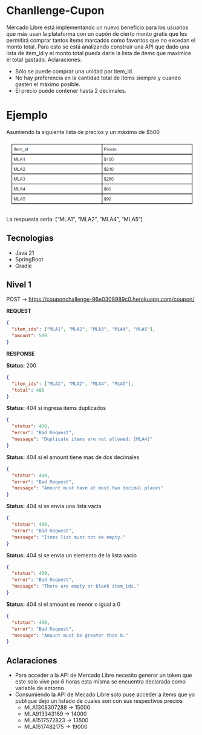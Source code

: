 # Chanllenge-Cupon

Mercado Libre está implementando un nuevo beneficio para los usuarios que más usan la
plataforma con un cupón de cierto monto gratis que les permitirá comprar tantos ítems
marcados como favoritos que no excedan el monto total. Para esto se está analizando
construir una API que dado una lista de item_id y el monto total pueda darle la lista de ítems
que maximice el total gastado.
Aclaraciones:
- Sólo se puede comprar una unidad por item_id.
- No hay preferencia en la cantidad total de ítems siempre y cuando gasten el máximo
  posible.
- El precio puede contener hasta 2 decimales.

# Ejemplo
Asumiendo la siguiente lista de precios y un máximo de $500

![img.png](img.png)

La respuesta sería: [“MLA1”, “MLA2”, “MLA4”, “MLA5”]

## Tecnologias
* Java 21
* SpringBoot
* Gradle

## Nivel 1

POST → https://couponchallenge-96e0308989c0.herokuapp.com/coupon/

**REQUEST**

```json
{
  "item_ids": ["MLA1", "MLA2", "MLA3", "MLA4", "MLA5"],
  "amount": 500
}
```

**RESPONSE**

**Status:** 200 

```json
{
  "item_ids": ["MLA1", "MLA2", "MLA4", "MLA5"],
  "total": 480
}
```

**Status:** 404 si ingresa items duplicados
```json
{
  "status": 400,
  "error": "Bad Request",
  "message": "Duplicate items are not allowed: [MLA4]"
}
```
**Status:** 404 si el amount tiene mas de dos decimales
```json
{
  "status": 400,
  "error": "Bad Request",
  "message": "Amount must have at most two decimal places"
}
```
**Status:** 404 si se envia una lista vacia
```json
{
  "status": 400,
  "error": "Bad Request",
  "message": "Items list must not be empty."
}
```
**Status:** 404 si se envia un elemento de la lista vacio
```json
{
  "status": 400,
  "error": "Bad Request",
  "message": "There are empty or blank item_ids."
}
```
**Status:** 404 si el amount es menor o igual a 0
```json
{
  "status": 400,
  "error": "Bad Request",
  "message": "Amount must be greater than 0."
}
```

## Aclaraciones
* Para acceder a la API de Mercado Libre necesito generar un token que este solo vive por 6 horas
esta misma se encuentra declarada como variable de entorno
* Consumiendo la API de Mecado Libre solo puse acceder a items que yo publique dejo un listado
de cuales son con sus respectivos precios
  * MLA1308307288 -> 15000
  * MLA913343169 -> 14000
  * MLA1517572823 -> 13500
  * MLA1517482175 -> 19000

